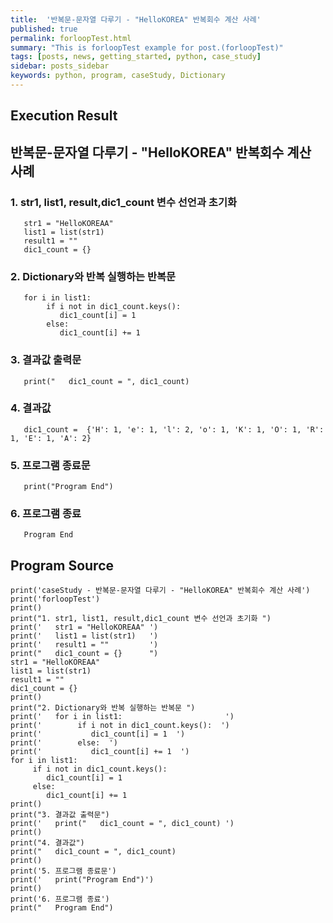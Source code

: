```yaml
---
title:  '반복문-문자열 다루기 - "HelloKOREA" 반복회수 계산 사례'
published: true
permalink: forloopTest.html
summary: "This is forloopTest example for post.(forloopTest)"
tags: [posts, news, getting_started, python, case_study]
sidebar: posts_sidebar
keywords: python, program, caseStudy, Dictionary
---
```


## Execution Result

## 반복문-문자열 다루기 - "HelloKOREA" 반복회수 계산 사례

### 1. str1, list1, result,dic1_count 변수 선언과 초기화
```
   str1 = "HelloKOREAA"
   list1 = list(str1)   
   result1 = ""         
   dic1_count = {}      
```
### 2. Dictionary와 반복 실행하는 반복문
```
   for i in list1:                       
        if i not in dic1_count.keys():  
           dic1_count[i] = 1  
        else:  
           dic1_count[i] += 1  
```
### 3. 결과값 출력문
```
   print("   dic1_count = ", dic1_count)
```
### 4. 결과값
```
   dic1_count =  {'H': 1, 'e': 1, 'l': 2, 'o': 1, 'K': 1, 'O': 1, 'R': 1, 'E': 1, 'A': 2}
```
### 5. 프로그램 종료문
```
   print("Program End")
```
### 6. 프로그램 종료
```
   Program End
```
## Program Source

```
print('caseStudy - 반복문-문자열 다루기 - "HelloKOREA" 반복회수 계산 사례')
print('forloopTest')
print()
print("1. str1, list1, result,dic1_count 변수 선언과 초기화 ")
print('   str1 = "HelloKOREAA" ')
print('   list1 = list(str1)   ')
print('   result1 = ""         ')
print("   dic1_count = {}      ")
str1 = "HelloKOREAA"
list1 = list(str1)
result1 = ""
dic1_count = {}
print()
print("2. Dictionary와 반복 실행하는 반복문 ")
print('   for i in list1:                       ')
print('        if i not in dic1_count.keys():  ')
print('           dic1_count[i] = 1  ')
print('        else:  ')
print('           dic1_count[i] += 1  ')
for i in list1:
     if i not in dic1_count.keys():
        dic1_count[i] = 1
     else:
        dic1_count[i] += 1
print()
print("3. 결과값 출력문")
print('   print("   dic1_count = ", dic1_count) ')
print()
print("4. 결과값")
print("   dic1_count = ", dic1_count)
print()
print('5. 프로그램 종료문')
print('   print("Program End")')
print()
print('6. 프로그램 종료')
print("   Program End")
```
